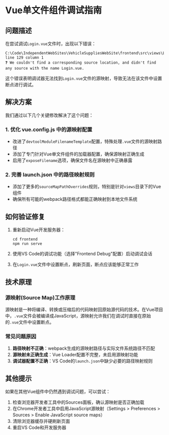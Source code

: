 # Vue单文件组件调试指南

## 问题描述

在尝试调试`Login.vue`文件时，出现以下错误：

```
C:\Code\IndependentWebSites\VehicleSuppliesWebSite\frontend\src\views\Login.vue line 129 column 1
❓ We couldn't find a corresponding source location, and didn't find any source with the name Login.vue.
```

这个错误表明调试器无法找到`Login.vue`文件的源映射，导致无法在该文件中设置断点进行调试。

## 解决方案

我们通过以下几个关键修改解决了这个问题：

### 1. 优化 vue.config.js 中的源映射配置

- 改进了`devtoolModuleFilenameTemplate`配置，特殊处理`.vue`文件的源映射路径
- 添加了专门针对Vue单文件组件的加载器配置，确保源映射正确生成
- 启用了`exposeFilename`选项，确保文件名在源映射中正确暴露

### 2. 完善 launch.json 中的路径映射规则

- 添加了更多的`sourceMapPathOverrides`规则，特别是针对`views`目录下的Vue组件
- 确保所有可能的webpack路径格式都能正确映射到本地文件系统

## 如何验证修复

1. 重新启动Vue开发服务器：
   ```
   cd frontend
   npm run serve
   ```

2. 使用VS Code的调试功能（选择"Frontend Debug"配置）启动调试会话

3. 在`Login.vue`文件中设置断点，刷新页面，断点应该能够正常工作

## 技术原理

### 源映射(Source Map)工作原理

源映射是一种将编译、转换或压缩后的代码映射回原始源代码的技术。在Vue项目中，`.vue`文件会被编译成JavaScript，源映射允许我们在调试时直接在原始的`.vue`文件中设置断点。

### 常见问题原因

1. **路径映射不正确**：webpack生成的源映射路径与实际文件系统路径不匹配
2. **源映射未正确生成**：Vue Loader配置不完整，未启用源映射功能
3. **调试器配置不正确**：VS Code的`launch.json`中缺少必要的路径映射规则

## 其他提示

如果在其他Vue组件中仍然遇到调试问题，可以尝试：

1. 检查浏览器开发者工具中的Sources面板，确认源映射是否正确加载
2. 在Chrome开发者工具中启用JavaScript源映射（Settings > Preferences > Sources > Enable JavaScript source maps）
3. 清除浏览器缓存并硬刷新页面
4. 重启VS Code和开发服务器
